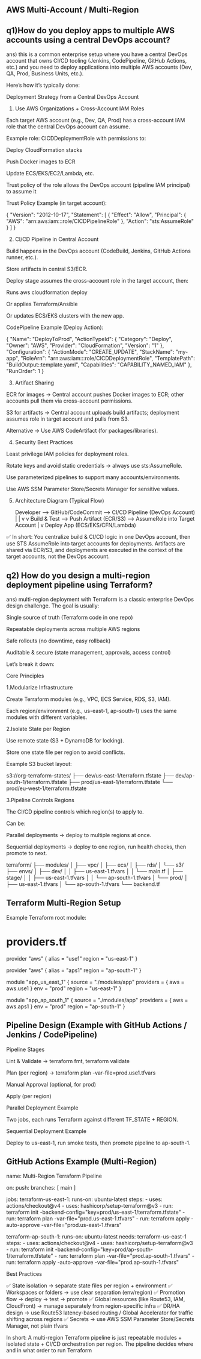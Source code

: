 AWS Multi-Account / Multi-Region
---
q1)How do you deploy apps to multiple AWS accounts using a central DevOps account?
---

ans) this is a common enterprise setup where you have a central DevOps account that owns CI/CD tooling (Jenkins, CodePipeline, GitHub Actions, etc.)
and you need to deploy applications into multiple AWS accounts (Dev, QA, Prod, Business Units, etc.).

Here’s how it’s typically done:

Deployment Strategy from a Central DevOps Account

1. Use AWS Organizations + Cross-Account IAM Roles

Each target AWS account (e.g., Dev, QA, Prod) has a cross-account IAM role that the central DevOps account can assume.

Example role: CICDDeploymentRole with permissions to:

Deploy CloudFormation stacks

Push Docker images to ECR

Update ECS/EKS/EC2/Lambda, etc.

Trust policy of the role allows the DevOps account (pipeline IAM principal) to assume it

Trust Policy Example (in target account):

{
  "Version": "2012-10-17",
  "Statement": [
    {
      "Effect": "Allow",
      "Principal": {
        "AWS": "arn:aws:iam::<DevOpsAccountID>:role/CICDPipelineRole"
      },
      "Action": "sts:AssumeRole"
    }
  ]
}

2. CI/CD Pipeline in Central Account
   

Build happens in the DevOps account (CodeBuild, Jenkins, GitHub Actions runner, etc.).

Store artifacts in central S3/ECR.

Deploy stage assumes the cross-account role in the target account, then:

Runs aws cloudformation deploy

Or applies Terraform/Ansible

Or updates ECS/EKS clusters with the new app.

CodePipeline Example (Deploy Action):

{
  "Name": "DeployToProd",
  "ActionTypeId": {
    "Category": "Deploy",
    "Owner": "AWS",
    "Provider": "CloudFormation",
    "Version": "1"
  },
  "Configuration": {
    "ActionMode": "CREATE_UPDATE",
    "StackName": "my-app",
    "RoleArn": "arn:aws:iam::<ProdAccountID>:role/CICDDeploymentRole",
    "TemplatePath": "BuildOutput::template.yaml",
    "Capabilities": "CAPABILITY_NAMED_IAM"
  },
  "RunOrder": 1
}

3. Artifact Sharing

ECR for images → Central account pushes Docker images to ECR; other accounts pull them via cross-account permissions.

S3 for artifacts → Central account uploads build artifacts; deployment assumes role in target account and pulls from S3.

Alternative → Use AWS CodeArtifact (for packages/libraries).

4. Security Best Practices

Least privilege IAM policies for deployment roles.

Rotate keys and avoid static credentials → always use sts:AssumeRole.

Use parameterized pipelines to support many accounts/environments.

Use AWS SSM Parameter Store/Secrets Manager for sensitive values.

5. Architecture Diagram (Typical Flow)

   Developer --> GitHub/CodeCommit --> CI/CD Pipeline (DevOps Account)
      |                                      |
      v                                      v
  Build & Test --> Push Artifact (ECR/S3) --> AssumeRole into Target Account
                                               |
                                               v
                                        Deploy App (ECS/EKS/CFN/Lambda)

✅ In short:
You centralize build & CI/CD logic in one DevOps account, then use STS AssumeRole into target accounts for deployments. Artifacts are shared via ECR/S3,
and deployments are executed in the context of the target accounts, not the DevOps account.

q2) How do you design a multi-region deployment pipeline using Terraform?
---

ans) multi-region deployment with Terraform is a classic enterprise DevOps design challenge. The goal is usually:

Single source of truth (Terraform code in one repo)

Repeatable deployments across multiple AWS regions

Safe rollouts (no downtime, easy rollback)

Auditable & secure (state management, approvals, access control)

Let’s break it down:

Core Principles

1.Modularize Infrastructure

Create Terraform modules (e.g., VPC, ECS Service, RDS, S3, IAM).

Each region/environment (e.g., us-east-1, ap-south-1) uses the same modules with different variables.

2.Isolate State per Region

Use remote state (S3 + DynamoDB for locking).

Store one state file per region to avoid conflicts.

Example S3 bucket layout:

s3://org-terraform-states/
   ├── dev/us-east-1/terraform.tfstate
   ├── dev/ap-south-1/terraform.tfstate
   ├── prod/us-east-1/terraform.tfstate
   └── prod/eu-west-1/terraform.tfstate

3.Pipeline Controls Regions

The CI/CD pipeline controls which region(s) to apply to.

Can be:

Parallel deployments → deploy to multiple regions at once.

Sequential deployments → deploy to one region, run health checks, then promote to next.

terraform/
├── modules/
│   ├── vpc/
│   ├── ecs/
│   ├── rds/
│   └── s3/
├── envs/
│   ├── dev/
│   │   ├── us-east-1.tfvars
│   │   └── main.tf
│   ├── stage/
│   │   ├── us-east-1.tfvars
│   │   └── ap-south-1.tfvars
│   └── prod/
│       ├── us-east-1.tfvars
│       └── ap-south-1.tfvars
└── backend.tf


Terraform Multi-Region Setup
--

Example Terraform root module:

# providers.tf
provider "aws" {
  alias  = "use1"
  region = "us-east-1"
}

provider "aws" {
  alias  = "aps1"
  region = "ap-south-1"
}

module "app_us_east_1" {
  source   = "./modules/app"
  providers = { aws = aws.use1 }
  env      = "prod"
  region   = "us-east-1"
}

module "app_ap_south_1" {
  source   = "./modules/app"
  providers = { aws = aws.aps1 }
  env      = "prod"
  region   = "ap-south-1"
}

Pipeline Design (Example with GitHub Actions / Jenkins / CodePipeline)
---

Pipeline Stages

Lint & Validate → terraform fmt, terraform validate

Plan (per region) → terraform plan -var-file=prod.use1.tfvars

Manual Approval (optional, for prod)

Apply (per region)

Parallel Deployment Example

Two jobs, each runs Terraform against different TF_STATE + REGION.

Sequential Deployment Example

Deploy to us-east-1, run smoke tests, then promote pipeline to ap-south-1.

GitHub Actions Example (Multi-Region)
--

name: Multi-Region Terraform Pipeline

on:
  push:
    branches: [ main ]

jobs:
  terraform-us-east-1:
    runs-on: ubuntu-latest
    steps:
      - uses: actions/checkout@v4
      - uses: hashicorp/setup-terraform@v3
      - run: terraform init -backend-config="key=prod/us-east-1/terraform.tfstate"
      - run: terraform plan -var-file="prod.us-east-1.tfvars"
      - run: terraform apply -auto-approve -var-file="prod.us-east-1.tfvars"

  terraform-ap-south-1:
    runs-on: ubuntu-latest
    needs: terraform-us-east-1
    steps:
      - uses: actions/checkout@v4
      - uses: hashicorp/setup-terraform@v3
      - run: terraform init -backend-config="key=prod/ap-south-1/terraform.tfstate"
      - run: terraform plan -var-file="prod.ap-south-1.tfvars"
      - run: terraform apply -auto-approve -var-file="prod.ap-south-1.tfvars"

Best Practices

✅ State isolation → separate state files per region + environment
✅ Workspaces or folders → use clear separation (env/region)
✅ Promotion flow → deploy → test → promote
✅ Global resources (like Route53, IAM, CloudFront) → manage separately from region-specific infra
✅ DR/HA design → use Route53 latency-based routing / Global Accelerator for traffic shifting across regions
✅ Secrets → use AWS SSM Parameter Store/Secrets Manager, not plain tfvars

In short:
A multi-region Terraform pipeline is just repeatable modules + isolated state + CI/CD orchestration per region. The pipeline decides where and in what order to run Terraform

